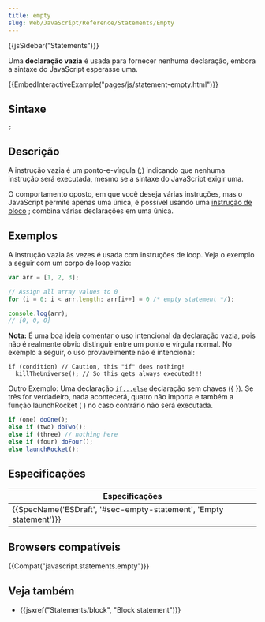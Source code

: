 ```yaml
---
title: empty
slug: Web/JavaScript/Reference/Statements/Empty
---
```


{{jsSidebar("Statements")}}

Uma **declaração vazia** é usada para fornecer nenhuma declaração, embora a sintaxe do JavaScript esperasse uma.

{{EmbedInteractiveExample("pages/js/statement-empty.html")}}

## Sintaxe

```
;
```

## Descrição

A instrução vazia é um ponto-e-vírgula (;) indicando que nenhuma instrução será executada, mesmo se a sintaxe do JavaScript exigir uma.

O comportamento oposto, em que você deseja várias instruções, mas o JavaScript permite apenas uma única, é possível usando uma [instrução de bloco](/pt-BR/docs/Web/JavaScript/Reference/Statements/block) ; combina várias declarações em uma única.

## Exemplos

A instrução vazia às vezes é usada com instruções de loop. Veja o exemplo a seguir com um corpo de loop vazio:

```js
var arr = [1, 2, 3];

// Assign all array values to 0
for (i = 0; i < arr.length; arr[i++] = 0 /* empty statement */);

console.log(arr);
// [0, 0, 0]
```

**Nota:** É uma boa ideia comentar o uso intencional da declaração vazia, pois não é realmente óbvio distinguir entre um ponto e vírgula normal. No exemplo a seguir, o uso provavelmente não é intencional:

```js-nolint
if (condition) // Caution, this "if" does nothing!
  killTheUniverse(); // So this gets always executed!!!
```

Outro Exemplo: Uma declaração [`if...else`](/pt-BR/docs/Web/JavaScript/Reference/Statements/if...else) declaração sem chaves ({ }). Se três for verdadeiro, nada acontecerá, quatro não importa e também a função launchRocket ( ) no caso contrário não será executada.

```js
if (one) doOne();
else if (two) doTwo();
else if (three) // nothing here
else if (four) doFour();
else launchRocket();
```

## Especificações

| Especificações                                                     |
| ------------------------------------------------------------------ |
| {{SpecName('ESDraft', '#sec-empty-statement', 'Empty statement')}} |

## Browsers compatíveis

{{Compat("javascript.statements.empty")}}

## Veja também

- {{jsxref("Statements/block", "Block statement")}}
